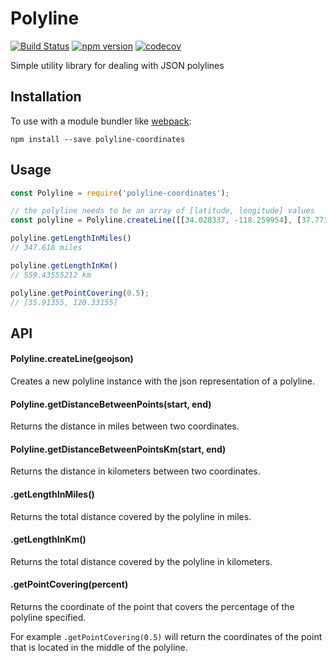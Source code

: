 # Polyline
[![Build Status](https://travis-ci.org/dongy7/polyline-coordinates.svg?branch=master)](https://travis-ci.org/dongy7/polyline-coordinates)
[![npm version](https://badge.fury.io/js/polyline-coordinates.svg)](https://badge.fury.io/js/polyline-coordinates)
[![codecov](https://codecov.io/gh/dongy7/polyline-coordinates/branch/master/graph/badge.svg)](https://codecov.io/gh/dongy7/polyline-coordinates)

Simple utility library for dealing with JSON polylines

## Installation

To use with a module bundler like [webpack](https://webpack.js.org/):
```
npm install --save polyline-coordinates
```

## Usage
```js
const Polyline = require('polyline-coordinates');

// the polyline needs to be an array of [latitude, longitude] values
const polyline = Polyline.createLine([[34.028337, -118.259954], [37.773566, -122.412786]])

polyline.getLengthInMiles()
// 347.618 miles

polyline.getLengthInKm()
// 559.43555212 km

polyline.getPointCovering(0.5);
// [35.91355, 120.33155]
```

## API

#### Polyline.createLine(geojson)
Creates a new polyline instance with the json representation of a polyline.

#### Polyline.getDistanceBetweenPoints(start, end)
Returns the distance in miles between two coordinates.

#### Polyline.getDistanceBetweenPointsKm(start, end)
Returns the distance in kilometers between two coordinates.

#### .getLengthInMiles()
Returns the total distance covered by the polyline in miles.

#### .getLengthInKm()
Returns the total distance covered by the polyline in kilometers.

#### .getPointCovering(percent)
Returns the coordinate of the point that covers the percentage of the
polyline specified.

For example `.getPointCovering(0.5)` will return the coordinates of the point
that is located in the middle of the polyline.